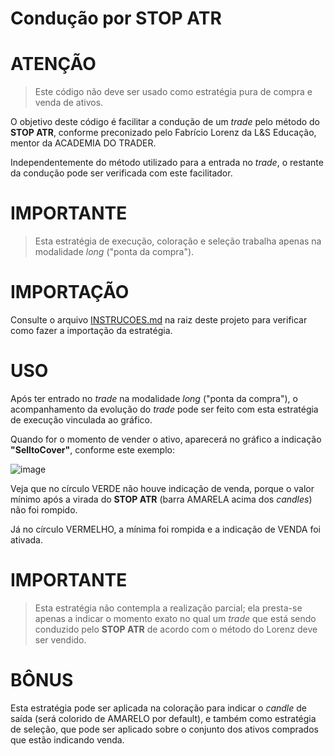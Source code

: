 # Condução por STOP ATR

# ATENÇÃO
> Este código não deve ser usado como estratégia pura de compra e venda de ativos.

O objetivo deste código é facilitar a condução de um *trade* pelo método do **STOP ATR**, conforme preconizado pelo Fabrício Lorenz da L&S Educação, mentor da ACADEMIA DO TRADER.

Independentemente do método utilizado para a entrada no *trade*, o restante da condução pode ser verificada com este facilitador.

# IMPORTANTE
> Esta estratégia de execução, coloração e seleção trabalha apenas na modalidade *long* ("ponta da compra").

# IMPORTAÇÃO
Consulte o arquivo [INSTRUCOES.md](https://github.com/Zamana/nelogica/blob/2c2781093988e4eb594d61d0dd43e12ed96fa931/INSTRUCOES.md) na raiz deste projeto para verificar como fazer a importação da estratégia.

# USO
Após ter entrado no *trade* na modalidade *long* ("ponta da compra"), o acompanhamento da evolução do *trade* pode ser feito com esta estratégia de execução vinculada ao gráfico.

Quando for o momento de vender o ativo, aparecerá no gráfico a indicação **"SelltoCover"**, conforme este exemplo:

![image](https://user-images.githubusercontent.com/6900313/114633258-97c17e80-9c96-11eb-984f-1c824a5cf38f.png)

Veja que no círculo VERDE não houve indicação de venda, porque o valor mínimo após a virada do **STOP ATR** (barra AMARELA acima dos *candles*) não foi rompido.

Já no círculo VERMELHO, a mínima foi rompida e a indicação de VENDA foi ativada.

# IMPORTANTE
> Esta estratégia não contempla a realização parcial; ela presta-se apenas a indicar o momento exato no qual um *trade* que está sendo conduzido pelo **STOP ATR** de acordo com o método do Lorenz deve ser vendido.
 
# BÔNUS
Esta estratégia pode ser aplicada na coloração para indicar o *candle* de saída (será colorido de AMARELO por default), e também como estratégia de seleção, que pode ser aplicado sobre o conjunto dos ativos comprados que estão indicando venda.
